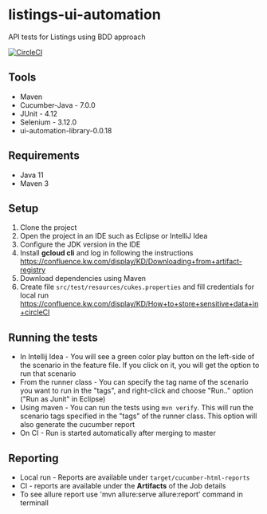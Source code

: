# listings-ui-automation
API tests for Listings using BDD approach

[![CircleCI](https://dl.circleci.com/status-badge/img/gh/Krosav4eg/MyBDDFrame/tree/master.svg?style=shield)](https://dl.circleci.com/status-badge/redirect/gh/Krosav4eg/MyBDDFrame/tree/master)

## Tools

- Maven
- Cucumber-Java - 7.0.0
- JUnit - 4.12
- Selenium - 3.12.0
- ui-automation-library-0.0.18

## Requirements
- Java 11
- Maven 3

## Setup

1. Clone the project
2. Open the project in an IDE such as Eclipse or IntelliJ Idea
3. Configure the JDK version in the IDE
4. Install **gcloud cli** and log in following the instructions https://confluence.kw.com/display/KD/Downloading+from+artifact-registry
5. Download dependencies using Maven
6. Create file `src/test/resources/cukes.properties` and fill credentials for local run https://confluence.kw.com/display/KD/How+to+store+sensitive+data+in+circleCI

## Running the tests

- In Intellij Idea - You will see a green color play button on the left-side of the scenario in the feature file. If you click on it, you will get the option to run that scenario
- From the runner class - You can specify the tag name of the scenario you want to run in the "tags", and right-click and choose "Run.." option ("Run as Junit" in Eclipse)
- Using maven - You can run the tests using `mvn verify`. This will run the scenario tags specified in the "tags" of the runner class. This option will also generate the cucumber report
- On CI - Run is started automatically after merging to master

## Reporting

- Local run - Reports are available under `target/cucumber-html-reports`
- CI - reports are available under the **Artifacts** of the Job details
- To see allure report use 'mvn allure:serve allure:report' command in terminall